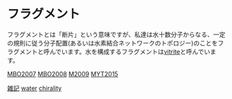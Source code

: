 # フラグメント

フラグメントとは「断片」という意味ですが、私達は水十数分子からなる、一定の規則に従う分子配置(あるいは水素結合ネットワークのトポロジー)のことをフラグメントと呼んでいます。水を構成するフラグメントは[vitrite](vitrite.md)と呼んでいます。



[MBO2007](MBO2007.md) [MBO2008](MBO2008.md) [M2009](M2009.md) [MYT2015](MYT2015.md)

[雑記](雑記.md) [water](water.md) [chirality](chirality.md)





